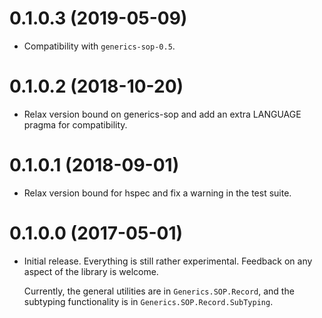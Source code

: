 # 0.1.0.3 (2019-05-09)

* Compatibility with `generics-sop-0.5`.

# 0.1.0.2 (2018-10-20)

* Relax version bound on generics-sop and add an
  extra LANGUAGE pragma for compatibility.

# 0.1.0.1 (2018-09-01)

* Relax version bound for hspec and fix a warning in
  the test suite.

# 0.1.0.0 (2017-05-01)

* Initial release. Everything is still rather experimental.
  Feedback on any aspect of the library is welcome.

  Currently, the general utilities are in
  `Generics.SOP.Record`, and the subtyping functionality is
  in `Generics.SOP.Record.SubTyping`.
